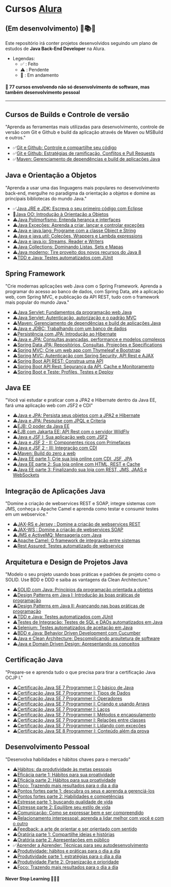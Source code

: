 # Cursos [Alura](https://www.alura.com.br/)

## (Em desenvolvimento) 🔨📚📝

Este repositório irá conter projetos desenvolvidos seguindo um plano de estudos de **Java Back-End Developer** na Alura.

- Legendas:
  - ✅ : Feito
  - ⚠️ : Pendente
  - 🔨 : Em andamento

#### 📌 77 cursos envolvendo não só desenvolvimento de software, mas também desenvolvimento pessoal

---

## Cursos de Builds e Controle de versão
"Aprenda as ferramentas mais utilizadas para desenvolvimento, controle de versão com Git e Github e build da aplicação através de Maven ou MSBuild e outros."
- ✅[Git e Github: Controle e compartilhe seu código](https://cursos.alura.com.br/course/git-github-controle-de-versao)
- ✅[Git e Github: Estratégias de ramificação, Conflitos e Pull Requests](https://cursos.alura.com.br/course/git-github-branching-conflitos-pull-requests)
- ✅[Maven: Gerenciamento de dependências e build de aplicações Java](https://cursos.alura.com.br/course/maven-gerenciamento-dependencias-build-aplicacoes-java)

## Java e Orientação a Objetos
"Aprenda a usar uma das linguagens mais populares no desenvolvimento back-end, mergulhe no paradigma da orientação a objetos e domine as principais bibliotecas do mundo Java."
- ✅[Java JRE e JDK: Escreva o seu primeiro código com Eclipse](https://cursos.alura.com.br/course/java-primeiros-passos)
- 🔨[Java OO: Introdução à Orientação a Objetos](https://cursos.alura.com.br/course/java-introducao-orientacao-objetos)
- ⚠️[Java Polimorfismo: Entenda herança e interfaces](https://cursos.alura.com.br/course/java-heranca-interfaces-polimorfismo)
- ⚠️[Java Exceções: Aprenda a criar, lançar e controlar exceções](https://cursos.alura.com.br/course/java-excecoes)
- ⚠️[Java e java.lang: Programe com a classe Object e String](https://cursos.alura.com.br/course/java-pacotes-e-java-lang)
- ⚠️[Java e java.util: Coleções, Wrappers e Lambda expressions](https://cursos.alura.com.br/course/java-util-lambdas)
- ⚠️[Java e java.io: Streams, Reader e Writers](https://cursos.alura.com.br/course/java-trabalhando-com-io)
- ⚠️[Java Collections: Dominando Listas, Sets e Mapas](https://cursos.alura.com.br/course/java-collections)
- ⚠️[Java moderno: Tire proveito dos novos recursos do Java 8](https://cursos.alura.com.br/course/java8-lambdas)
- ⚠️[TDD e Java: Testes automatizados com JUnit](https://cursos.alura.com.br/course/tdd-java-testes-automatizados-junit)

## Spring Framework
"Crie modernas aplicações web Java com o Spring Framework. Aprenda a programar do acesso ao banco de dados, com Spring Data, até a aplicação web, com Spring MVC, e publicação da API REST, tudo com o framework mais popular do mundo Java."
- ⚠️[Java Servlet: Fundamentos da programação web Java](https://cursos.alura.com.br/course/servlets-fundamentos-programacao-web-java)
- ⚠️[Java Servlet: Autenticação, autorização e o padrão MVC](https://cursos.alura.com.br/course/servlet-autenticacao-autorizacao-mvc)
- ⚠️[Maven: Gerenciamento de dependências e build de aplicações Java](https://cursos.alura.com.br/course/maven-gerenciamento-dependencias-build-aplicacoes-java)
- ⚠️[Java e JDBC: Trabalhando com um banco de dados](https://cursos.alura.com.br/course/jdbc-dao-persistencia)
- ⚠️[Persistência com JPA: Introdução ao Hibernate](https://cursos.alura.com.br/course/persistencia-jpa-introducao-hibernate)
- ⚠️[Java e JPA: Consultas avançadas, performance e modelos complexos](https://cursos.alura.com.br/course/java-jpa-consultas-avancadas-performance-modelos-complexos)
- ⚠️[Spring Data JPA: Repositórios, Consultas, Projeções e Specifications](https://cursos.alura.com.br/course/spring-data-jpa)
- ⚠️[Spring MVC: Crie um web app com Thymeleaf e Bootstrap](https://cursos.alura.com.br/course/spring-mvc-thymeleaf-bootstrap)
- ⚠️[Spring MVC: Autenticação com Spring Security, API Rest e AJAX](https://cursos.alura.com.br/course/spring-mvc-security-rest-vuejs-ajax)
- ⚠️[Spring Boot API REST: Construa uma API](https://cursos.alura.com.br/course/spring-boot-api-rest)
- ⚠️[Spring Boot API Rest: Segurança da API, Cache e Monitoramento](https://cursos.alura.com.br/course/spring-boot-seguranca-cache-monitoramento)
- ⚠️[Spring Boot e Teste: Profiles, Testes e Deploy](https://cursos.alura.com.br/course/spring-boot-profiles-testes-deploy)

## Java EE
"Você vai estudar e praticar com a JPA2 e Hibernate dentro da Java EE, fará uma aplicação web com JSF2 e CDI"
- ⚠️[Java e JPA: Persista seus objetos com a JPA2 e Hibernate](https://cursos.alura.com.br/course/jpa-hibernate-persistencia-objetos)
- ⚠️[Java e JPA: Pesquise com JPQL e Criteria](https://cursos.alura.com.br/course/java-jpa-jpql-criteria)
- ⚠️[EJB: O poder da Java EE](https://cursos.alura.com.br/course/ejb)
- ⚠️[EJB com Jakarta EE: API Rest com o servidor WildFly](https://cursos.alura.com.br/course/ejb-jakarta-ee-api-rest-wildfly)
- ⚠️[Java e JSF I: Sua aplicação web com JSF2](https://cursos.alura.com.br/course/jsf)
- ⚠️[Java e JSF 2 - II: Componentes ricos com Primefaces](https://cursos.alura.com.br/course/jsf-primefaces)
- ⚠️[Java e JSF 2 - III: Integração com CDI](https://cursos.alura.com.br/course/jsf-cdi)
- ⚠️[Maven: Build do zero a web](https://cursos.alura.com.br/course/maven-build-do-zero-a-web)
- ⚠️[Java EE parte 1: Crie sua loja online com CDI, JSF, JPA](https://cursos.alura.com.br/course/java-ee-webapp)
- ⚠️[Java EE parte 2: Sua loja online com HTML, REST e Cache](https://cursos.alura.com.br/course/java-ee-webapp-2)
- ⚠️[Java EE parte 3: Finalizando sua loja com REST, JMS, JAAS e WebSockets](https://cursos.alura.com.br/course/java-ee-webapp-3)

## Integração de Aplicações Java
"Domine a criação de webservices REST e SOAP, integre sistemas com JMS, conheça o Apache Camel e aprenda como testar e consumir testes em um webservice."
- ⚠️[JAX-RS e Jersey : Domine a criação de webservices REST](https://cursos.alura.com.br/course/webservices-rest-com-jaxrs-e-jersey)
- ⚠️[JAX-WS : Domine a criação de webservices SOAP](https://cursos.alura.com.br/course/web-services-soap)
- ⚠️[JMS e ActiveMQ: Mensageria com Java](https://cursos.alura.com.br/course/jms)
- ⚠️[Apache Camel: O framework de integração entre sistemas](https://cursos.alura.com.br/course/camel)
- ⚠️[Rest Assured: Testes automatizado de webservice](https://cursos.alura.com.br/course/rest-assured)

## Arquitetura e Design de Projetos Java
"Modelo o seu projeto usando boas práticas e padrões de projeto como o SOLID. Use BDD e DDD e saiba as vantagens da Clean Architecture."
- ⚠️[SOLID com Java: Princípios da programação orientada a objetos](https://cursos.alura.com.br/course/solid-orientacao-objetos-java)
- ⚠️[Design Patterns em Java I: Introdução às boas práticas de programação](https://cursos.alura.com.br/course/introducao-design-patterns-java)
- ⚠️[Design Patterns em Java II: Avançando nas boas práticas de programação](https://cursos.alura.com.br/course/avancando-design-patterns-java)
- ⚠️[TDD e Java: Testes automatizados com JUnit](https://cursos.alura.com.br/course/tdd-java-testes-automatizados-junit)
- ⚠️[Testes de Integração: Testes de SQL e DAOs automatizados em Java](https://cursos.alura.com.br/course/teste-integracao-sql-daos-automatizados-java)
- ⚠️[Selenium: Testes automatizados de aceitação em Java](https://cursos.alura.com.br/course/selenium-testes-automatizados-aceitacao-java)
- ⚠️[BDD e Java: Behavior Driven Development com Cucumber](https://cursos.alura.com.br/course/bdd-cucumber-java)
- ⚠️[Java e Clean Architecture: Descomplicando arquitetura de software](https://cursos.alura.com.br/course/java-clean-architecture)
- ⚠️[Java e Domain Driven Design: Apresentando os conceitos](https://cursos.alura.com.br/course/java-domain-driven-design-conceitos)

## Certificação Java
"Prepare-se e aprenda tudo o que precisa para tirar a certificação Java OCJP I."
- ⚠️[Certificação Java SE 7 Programmer I: O básico de Java](https://cursos.alura.com.br/course/certificacao-java-basico)
- ⚠️[Certificação Java SE 7 Programmer I: Tipos de Dados](https://cursos.alura.com.br/course/certificacao-java-tipos-de-dados)
- ⚠️[Certificação Java SE 7 Programmer I: Operadores](https://cursos.alura.com.br/course/certificacao-java-operadores-decisao)
- ⚠️[Certificação Java SE 7 Programmer I: Criando e usando Arrays](https://cursos.alura.com.br/course/certificacao-java-usando-arrays)
- ⚠️[Certificação Java SE 7 Programmer I: Laços](https://cursos.alura.com.br/course/certificacao-java-loops)
- ⚠️[Certificação Java SE 7 Programmer I: Métodos e encapsulamento](https://cursos.alura.com.br/course/certificacao-java-metodos-encapsulamento)
- ⚠️[Certificação Java SE 7 Programmer I: Relações entre classes](https://cursos.alura.com.br/course/certificacao-java-heranca)
- ⚠️[Certificação Java SE 7 Programmer I: Lidando com exceções](https://cursos.alura.com.br/course/certificacao-java-excecoes)
- ⚠️[Certificação Java SE 8 Programmer I: Conteúdo além da prova](https://cursos.alura.com.br/course/certificacao-java-lambdas-api-de-datas)

## Desenvolvimento Pessoal
"Desenvolva habilidades e hábitos chaves para o mercado"
- ⚠️[Hábitos: da produtividade às metas pessoais](https://cursos.alura.com.br/course/habitos)
- ⚠️[Eficácia parte 1: Hábitos para sua proatividade](https://cursos.alura.com.br/course/habitos-eficazes)
- ⚠️[Eficácia parte 2: Hábitos para sua proatividade](https://cursos.alura.com.br/course/habitos-eficazes-2)
- ⚠️[Foco: Trazendo mais resultados para o dia a dia](https://cursos.alura.com.br/course/foco-o-poder-do-habito-seu-dia-a-dia)
- ⚠️[Pontos fortes parte 1: descubra os seus e aprenda a gerenciá-los](https://cursos.alura.com.br/course/pontos-fortes)
- ⚠️[Pontos fortes parte 2: Habilidades e competências](https://cursos.alura.com.br/course/pontos-fortes-habilidades-competencias)
- ⚠️[Estresse parte 1: buscando qualidade de vida](https://cursos.alura.com.br/course/estresse-trabalho)
- ⚠️[Estresse parte 2: Equilibre seu estilo de vida](https://cursos.alura.com.br/course/estresse-trabalho-equilibrio-no-estilo-de-vida)
- ⚠️[Comunicação: Como se expressar bem e ser compreendido](https://cursos.alura.com.br/course/comunicacao)
- ⚠️[Relacionamento interpessoal: aprenda a lidar melhor com você e com o outro](https://cursos.alura.com.br/course/relacionamento-pessoal)
- ⚠️[Feedback: a arte de orientar e ser orientado com sentido](https://cursos.alura.com.br/course/feedback)
- ⚠️[Oratória parte 1: Compartilhe ideias e histórias](https://cursos.alura.com.br/course/oratoria-compartilhe-ideias)
- ⚠️[Oratória parte 2: Apresentações em público](https://cursos.alura.com.br/course/oratoria-apresentacoes-em-publico)
- ✅[Aprender a Aprender: Técnicas para seu autodesenvolvimento](https://cursos.alura.com.br/course/aprender-a-aprender-tecnicas-para-seu-autodesenvolvimento)
- ⚠️[Produtividade: hábitos e práticas para o dia a dia](https://cursos.alura.com.br/course/produtividade)
- ⚠️[Produtividade parte 1: estratégias para o dia a dia](https://cursos.alura.com.br/course/produtividade-administre-tempo)
- ⚠️[Produtividade Parte 2: Organização e prioridade](https://cursos.alura.com.br/course/produtividade-organizacao-e-prioridade)
- ⚠️[Foco: Trazendo mais resultados para o dia a dia](https://cursos.alura.com.br/course/foco-o-poder-do-habito-seu-dia-a-dia)

#### Never Stop Learning 🚀🚀🚀
